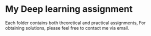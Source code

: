 # My Deep learning assignment
Each folder contains both theoretical and practical assignments,
For obtaining solutions, please feel free to contact me via email.
